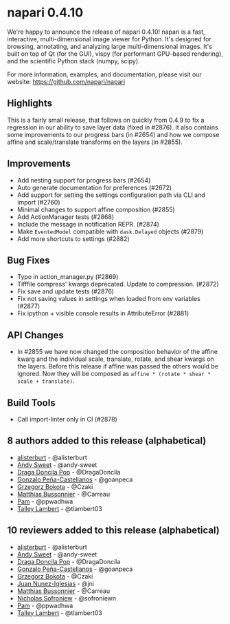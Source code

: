 # napari 0.4.10

We're happy to announce the release of napari 0.4.10!
napari is a fast, interactive, multi-dimensional image viewer for Python.
It's designed for browsing, annotating, and analyzing large multi-dimensional
images. It's built on top of Qt (for the GUI), vispy (for performant GPU-based
rendering), and the scientific Python stack (numpy, scipy).


For more information, examples, and documentation, please visit our website:
https://github.com/napari/napari

## Highlights
This is a fairly small release, that follows on quickly from 0.4.9 to fix a regression in
our ability to save layer data (fixed in #2876). It also contains some improvements to our
progress bars (in #2654) and how we compose affine and scale/translate transforms on the
layers (in #2855).


## Improvements
- Add nesting support for progress bars (#2654)
- Auto generate documentation for preferences (#2672)
- Add support for setting the settings configuration path via CLI and import (#2760)
- Minimal changes to support affine composition (#2855)
- Add ActionManager tests (#2868)
- Include the message in notification REPR. (#2874)
- Make `EventedModel` compatible with `dask.Delayed` objects (#2879)
- Add more shortcuts to settings (#2882)


## Bug Fixes
- Typo in action_manager.py (#2869)
- Tifffile compress' kwargs deprecated. Update to compression. (#2872)
- Fix save and update tests (#2876)
- Fix not saving values in settings when loaded from env variables (#2877)
- Fix ipython + visible console results in AttributeError (#2881)


## API Changes
- In #2855 we have now changed the composition behavior of the affine kwarg and the individual
scale, translate, rotate, and shear kwargs on the layers. Before this release if affine was passed
the others would be ignored. Now they will be composed as `affine * (rotate * shear * scale + translate)`.


## Build Tools
- Call import-linter only in CI (#2878)


## 8 authors added to this release (alphabetical)

- [alisterburt](https://github.com/napari/napari/commits?author=alisterburt) - @alisterburt
- [Andy Sweet](https://github.com/napari/napari/commits?author=andy-sweet) - @andy-sweet
- [Draga Doncila Pop](https://github.com/napari/napari/commits?author=DragaDoncila) - @DragaDoncila
- [Gonzalo Peña-Castellanos](https://github.com/napari/napari/commits?author=goanpeca) - @goanpeca
- [Grzegorz Bokota](https://github.com/napari/napari/commits?author=Czaki) - @Czaki
- [Matthias Bussonnier](https://github.com/napari/napari/commits?author=Carreau) - @Carreau
- [Pam](https://github.com/napari/napari/commits?author=ppwadhwa) - @ppwadhwa
- [Talley Lambert](https://github.com/napari/napari/commits?author=tlambert03) - @tlambert03


## 10 reviewers added to this release (alphabetical)

- [alisterburt](https://github.com/napari/napari/commits?author=alisterburt) - @alisterburt
- [Andy Sweet](https://github.com/napari/napari/commits?author=andy-sweet) - @andy-sweet
- [Draga Doncila Pop](https://github.com/napari/napari/commits?author=DragaDoncila) - @DragaDoncila
- [Gonzalo Peña-Castellanos](https://github.com/napari/napari/commits?author=goanpeca) - @goanpeca
- [Grzegorz Bokota](https://github.com/napari/napari/commits?author=Czaki) - @Czaki
- [Juan Nunez-Iglesias](https://github.com/napari/napari/commits?author=jni) - @jni
- [Matthias Bussonnier](https://github.com/napari/napari/commits?author=Carreau) - @Carreau
- [Nicholas Sofroniew](https://github.com/napari/napari/commits?author=sofroniewn) - @sofroniewn
- [Pam](https://github.com/napari/napari/commits?author=ppwadhwa) - @ppwadhwa
- [Talley Lambert](https://github.com/napari/napari/commits?author=tlambert03) - @tlambert03
